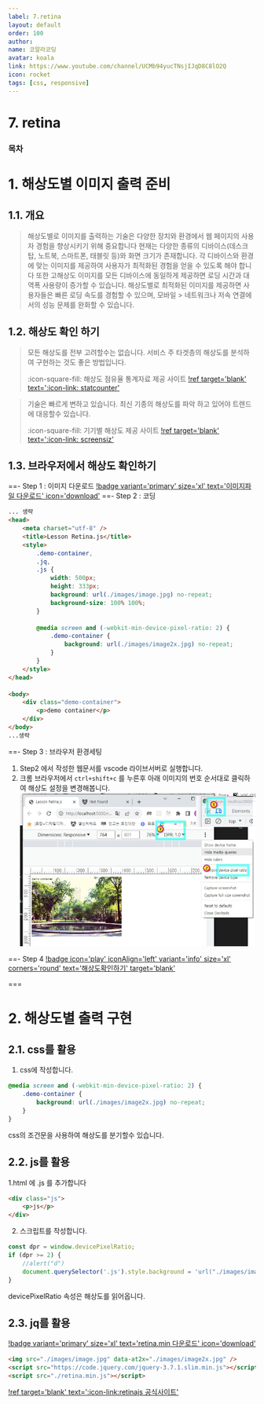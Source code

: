 ```yaml
---
label: 7.retina
layout: default
order: 100
author:
name: 코알라코딩
avatar: koala
link: https://www.youtube.com/channel/UCMb94yucTNsjIJqD8C8lO2Q
icon: rocket
tags: [css, responsive]
---
```


# 7. retina <!-- omit in toc -->

### 목차 <!-- omit in toc -->

# 1. 해상도별 이미지 출력 준비

## 1.1. 개요

> 해상도별로 이미지를 출력하는 기술은 다양한 장치와 환경에서 웹 페이지의 사용자 경험을 향상시키기 위해 중요합니다
> 현재는 다양한 종류의 디바이스(데스크탑, 노트북, 스마트폰, 태블릿 등)와 화면 크기가 존재합니다.
> 각 디바이스와 환경에 맞는 이미지를 제공하여 사용자가 최적화된 경험을 얻을 수 있도록 해야 합니다
> 또한 고해상도 이미지를 모든 디바이스에 동일하게 제공하면 로딩 시간과 대역폭 사용량이 증가할 수 있습니다.
> 해상도별로 최적화된 이미지를 제공하면 사용자들은 빠른 로딩 속도를 경험할 수 있으며, 모바일 > 네트워크나 저속 연결에서의 성능 문제를 완화할 수 있습니다.

## 1.2. 해상도 확인 하기

> 모든 해상도를 전부 고려할수는 없습니다.
> 서비스 주 타겟층의 해상도를 분석하여 구현하는 것도 좋은 방법입니다.
>
> :icon-square-fill: 해상도 점유율 통계자료 제공 사이트
> [!ref target='blank' text=':icon-link: statcounter'](https://gs.statcounter.com/)

> 기술은 빠르게 변하고 있습니다.
> 최신 기종의 해상도를 파악 하고 있어야 트렌드에 대응할수 있습니다.
>
> :icon-square-fill: 기기별 해상도 제공 사이트
> [!ref target='blank' text=':icon-link: screensiz'](https://screensiz.es/)

## 1.3. 브라우저에서 해상도 확인하기

==- Step 1 : 이미지 다운로드
[!badge variant='primary' size='xl' text='이미지파일 다운로드' icon='download'](./retina/images.zip)
==- Step 2 : 코딩

```html # :icon-file: retina.html
... 생략
<head>
	<meta charset="utf-8" />
	<title>Lesson Retina.js</title>
	<style>
		.demo-container,
		.jq,
		.js {
			width: 500px;
			height: 333px;
			background: url(./images/image.jpg) no-repeat;
			background-size: 100% 100%;
		}

		@media screen and (-webkit-min-device-pixel-ratio: 2) {
			.demo-container {
				background: url(./images/image2x.jpg) no-repeat;
			}
		}
	</style>
</head>

<body>
	<div class="demo-container">
		<p>demo container</p>
	</div>
</body>
...생략
```

==- Step 3 : 브라우저 환경세팅

1. Step2 에서 작성한 웹문서를 vscode 라이브서버로 실행합니다.
2. 크롬 브라우저에서 `ctrl+shift+c` 를 누른후 아래 이미지의 번호 순서대로 클릭하여 해상도 설정을 변경해봅니다.
   ![alt](../source/images/09-16_502.jpg)

==- Step 4
[!badge icon='play' iconAlign='left' variant='info' size='xl' corners='round' text='해상도확인하기' target='blank'](./retina/index.html)

===

# 2. 해상도별 출력 구현

## 2.1. css를 활용

1. css에 작성합니다.

```css #1
@media screen and (-webkit-min-device-pixel-ratio: 2) {
	.demo-container {
		background: url(./images/image2x.jpg) no-repeat;
	}
}
```

css의 조건문을 사용하여 해상도를 분기할수 있습니다.

## 2.2. js를 활용

1.html 에 .js 를 추가합니다

```html
<div class="js">
	<p>js</p>
</div>
```

2. 스크립트를 작성합니다.

```js
const dpr = window.devicePixelRatio;
if (dpr >= 2) {
	//alert("d")
	document.querySelector('.js').style.background = 'url("./images/image2x.jpg")';
}
```

devicePixelRatio 속성은 해상도를 읽어옵니다.

## 2.3. jq를 활용

[!badge variant='primary' size='xl' text='retina.min 다운로드' icon='download'](./retina/retina.min.js.zip)

```html #
<img src="./images/image.jpg" data-at2x="./images/image2x.jpg" />
<script src="https://code.jquery.com/jquery-3.7.1.slim.min.js"></script>
<script src="./retina.min.js"></script>
```

[!ref target='blank' text=':icon-link:retinajs 공식사이트'](https://imulus.github.io/retinajs/)
